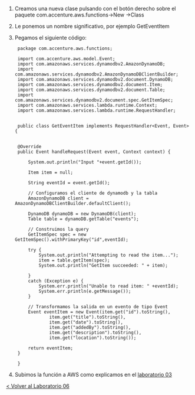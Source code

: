 
1. Creamos una nueva clase pulsando con el botón derecho sobre el paquete com.accenture.aws.functions->New ->Class
2. Le ponemos un nombre significativo, por ejemplo GetEventItem
3. Pegamos el siguiente código:

	 

		package com.accenture.aws.functions;

		import com.accenture.aws.model.Event;
		import com.amazonaws.services.dynamodbv2.AmazonDynamoDB;
		import com.amazonaws.services.dynamodbv2.AmazonDynamoDBClientBuilder;
		import com.amazonaws.services.dynamodbv2.document.DynamoDB;
		import com.amazonaws.services.dynamodbv2.document.Item;
		import com.amazonaws.services.dynamodbv2.document.Table;
		import com.amazonaws.services.dynamodbv2.document.spec.GetItemSpec;
		import com.amazonaws.services.lambda.runtime.Context;
		import com.amazonaws.services.lambda.runtime.RequestHandler;

		
		public class GetEventItem implements RequestHandler<Event, Event> {
	
	
		@Override
		public Event handleRequest(Event event, Context context) {
	
			System.out.println("Input "+event.getId());
						
			Item item = null;
			
			String eventId = event.getId();
			
			// Configuramos el cliente de dynamodb y la tabla
			AmazonDynamoDB client = AmazonDynamoDBClientBuilder.defaultClient();
			
			DynamoDB dynamoDB = new DynamoDB(client);
		    Table table = dynamoDB.getTable("events");
	
		    // Construimos la query
		    GetItemSpec spec = new GetItemSpec().withPrimaryKey("id",eventId);
	
		    try {
		        System.out.println("Attempting to read the item...");
		        item = table.getItem(spec);
		        System.out.println("GetItem succeeded: " + item);
	
		    }
		    catch (Exception e) {
		        System.err.println("Unable to read item: " +eventId);
		        System.err.println(e.getMessage());
		    }
		    
		    // Transformamos la salida en un evento de tipo Event
		    Event eventItem = new Event(item.get("id").toString(),
	    			item.get("title").toString(), 
	    			item.get("date").toString(), 
	    			item.get("addedBy").toString(), 
	    			item.get("description").toString(), 
	    			item.get("location").toString());
		    
		    return eventItem;
		}
	
		}




5. Subimos la función a AWS como explicamos en el [laboratorio 03](../EventsList#subir-la-funci%C3%B3n-a-aws)


[< Volver al Laboratorio 06 ](../lab-06#crear-endpoint-2) 